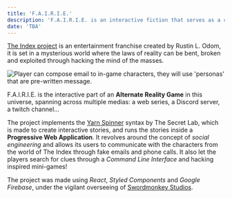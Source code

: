 ```yaml
---
title: 'F.A.I.R.I.E.'
description: 'F.A.I.R.I.E. is an interactive fiction that serves as a companion app for an alternate reality game set in the story-world of The Index.'
date: 'TBA'
---
```


[The Index project](https://theindex.world/) is an entertainment franchise created by Rustin L. Odom, it is set in a mysterious world where the laws of reality can be bent, broken and exploited through hacking the mind of the masses.

![Player can compose email to in-game characters, they will use 'personas' that are pre-written message.](/images/fairie_desktop_compose-mail.png)

F.A.I.R.I.E. is the interactive part of an **Alternate Reality Game** in this universe, spanning across multiple medias: a web series, a Discord server, a twitch channel...

The project implements the [Yarn Spinner](https://yarnspinner.dev/) syntax by The Secret Lab, which is made to create interactive stories, and runs the stories inside a **Progressive Web Application**. It revolves around the concept of _social engineering_ and allows its users to communicate with the characters from the world of The Index through fake emails and phone calls. It also let the players search for clues through a _Command Line Interface_ and hacking inspired mini-games!

The project was made using _React_, _Styled Components_ and _Google Firebase_, under the vigilant overseeing of [Swordmonkey Studios](https://www.swordmonkey.com).
